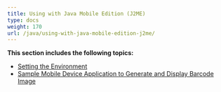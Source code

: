 ```yaml
---
title: Using with Java Mobile Edition (J2ME)
type: docs
weight: 170
url: /java/using-with-java-mobile-edition-j2me/
---
```


**This section includes the following topics:** 
- [Setting the Environment](/barcode/java/setting-the-environment/)
- [Sample Mobile Device Application to Generate and Display Barcode Image](/barcode/java/sample-mobile-device-application-to-generate-and-display-barcode-image/)
